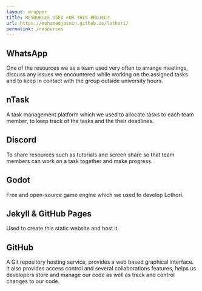 ```yaml
---
layout: wrapper
title: RESOURCES USED FOR THIS PROJECT
url: https://mohamedjasmin.github.io/lothori/
permalink: /resources
---
```


<div class="imageGrid">
  <div class="tile" style="background-image: url('https://hindi.gizbot.com/img/2018/04/whatsapp-1522646568.jpg');">
    <div class="textWrapper"><h2>WhatsApp</h2>
      <div class="content">One of the resources we as a team used very often to arrange meetings, discuss any issues we encountered while working on the assigned tasks and to keep in contact with the group outside university hours.</div>
    </div>
  </div><!--
--><div class="tile" style="background-image: url('https://bit.ly/1rXAWHn');">
  <div class="textWrapper"><h2>nTask</h2>
    <div class="content">A task management platform which we used to allocate tasks to each team member, to keep track of the tasks and the their deadlines.</div>
  </div>
  </div><!--
--><div class="tile" style="background-image: url('https://bit.ly/1k3JsEi');">
  <div class="textWrapper"><h2>Discord</h2>
    <div class="content">To share resources such as tutorials and screen share so that team members can work on a task together and make progress.</div>
  </div>
  </div><!--
--><div class="tile" style="background-image: url('https://bit.ly/Ux98xe');">
  <div class="textWrapper"><h2>Godot</h2>
    <div class="content">Free and open-source game engine which we used to develop Lothori.</div>
  </div>
  </div><!--
--><div class="tile" style="background-image: url('https://bit.ly/1nR24qx');">
  <div class="textWrapper"><h2>Jekyll & GitHub Pages</h2>
    <div class="content">Used to create this static website and host it.</div>
  </div>
  </div><!--
--><div class="tile" style="background-image: url('https://bit.ly/1oAM0tK');">
  <div class="textWrapper"><h2>GitHub</h2>
    <div class="content">A Git repository hosting service, provides a web based graphical interface. It also provides access control and several collaborations features, helps us developers store and manage our code as well as track and control changes to our code.</div>
  </div>
  </div>
  
  
  
  <br><br>
  
  
  
</div>
